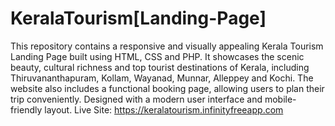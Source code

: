 # KeralaTourism[Landing-Page]
This repository contains a responsive and visually appealing Kerala Tourism Landing Page built using HTML, CSS and PHP. It showcases the scenic beauty, cultural richness and top tourist destinations of Kerala, including Thiruvananthapuram, Kollam, Wayanad, Munnar, Alleppey and Kochi. The website also includes a functional booking page, allowing users to plan their trip conveniently. Designed with a modern user interface and mobile-friendly layout.
Live Site: https://keralatourism.infinityfreeapp.com

